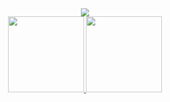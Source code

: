 <div align="center">
<img src="https://github.com/RodrigoBettio/RodrigoBettio/assets/125048128/658475ac-dd62-41af-97e7-2de1408febdc"
 />
</div>
<div align="center">
  <a href="https://github.com/RodrigoBettio">
    <img height="150em" src="https://github-readme-stats.vercel.app/api?username=RodrigoBettio&count_private=true&include_all_commits=true&show_icons=true&theme=dracula&hide_border=false&show_owner=true"/>
    <img height="150em" src="https://github-readme-stats.vercel.app/api/top-langs/?username=RodrigoBettio&theme=dracula&hide_border=false&&layout=compact"/>
  </a>
</div>
